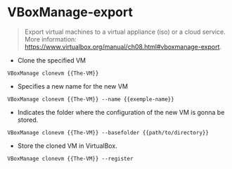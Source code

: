 # VBoxManage-export

> Export virtual machines to a virtual appliance (iso) or a cloud service.
> More information: <https://www.virtualbox.org/manual/ch08.html#vboxmanage-export>.

- Clone the specified VM

`VBoxManage clonevm {{The-VM}}`

- Specifies a new name for the new VM 

`VBoxManage clonevm {{The-VM}} --name {{exemple-name}}`

- Indicates the folder where the configuration of the new VM is gonna be stored.

`VBoxManage clonevm {{The-VM}} --basefolder {{path/to/directory}}`

- Store the cloned VM in VirtualBox.

`VBoxManage clonevm {{The-VM}} --register`
